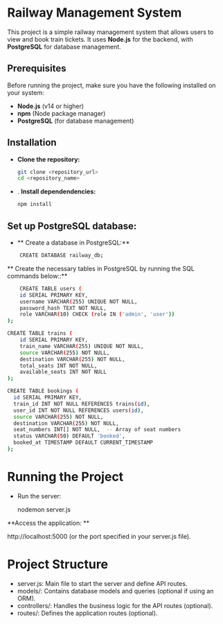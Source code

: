 # Railway Management System

This project is a simple railway management system that allows users to view and book train tickets. It uses **Node.js** for the backend, with **PostgreSQL** for database management.

## Prerequisites

Before running the project, make sure you have the following installed on your system:
- **Node.js** (v14 or higher)
- **npm** (Node package manager)
- **PostgreSQL** (for database management)

## Installation

- **Clone the repository:**
   ```bash
   git clone <repository_url>
   cd <repository_name>

- . **Install dependendencies:**
   ```bash
   npm install
## Set up PostgreSQL database:
- ** Create a database in PostgreSQL:**
```bash
    CREATE DATABASE railway_db;
```
** Create the necessary tables in PostgreSQL by running the SQL commands below::**
```bash
    CREATE TABLE users (
    id SERIAL PRIMARY KEY,
    username VARCHAR(255) UNIQUE NOT NULL,
    password_hash TEXT NOT NULL,
    role VARCHAR(10) CHECK (role IN ('admin', 'user'))
);

CREATE TABLE trains (
    id SERIAL PRIMARY KEY,
    train_name VARCHAR(255) UNIQUE NOT NULL,
    source VARCHAR(255) NOT NULL,
    destination VARCHAR(255) NOT NULL,
    total_seats INT NOT NULL,
    available_seats INT NOT NULL
);

CREATE TABLE bookings (
  id SERIAL PRIMARY KEY,
  train_id INT NOT NULL REFERENCES trains(id),
  user_id INT NOT NULL REFERENCES users(id),
  source VARCHAR(255) NOT NULL,
  destination VARCHAR(255) NOT NULL,
  seat_numbers INT[] NOT NULL,  -- Array of seat numbers
  status VARCHAR(50) DEFAULT 'booked',
  booked_at TIMESTAMP DEFAULT CURRENT_TIMESTAMP
);
```

# Running the Project
* Run the server: 

    nodemon server.js 
 
**Access the application: **

http://localhost:5000 (or the port specified in your server.js file).
  

# Project Structure
- server.js: Main file to start the server and define API routes.
- models/: Contains database models and queries (optional if using an ORM).
- controllers/: Handles the business logic for the API routes (optional).
- routes/: Defines the application routes (optional).
    
    
